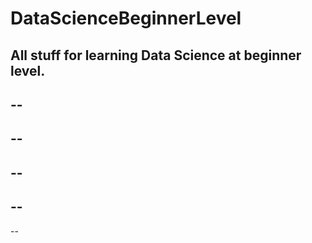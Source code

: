 # DataScienceBeginnerLevel
All stuff for learning Data Science at beginner level.
--
--
--
--
--
--
----
--
--
--
